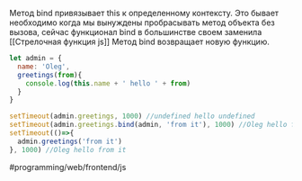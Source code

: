 Метод bind привязывает this к определенному контексту.
Это бывает необходимо когда мы вынуждены пробрасывать метод объекта без вызова, сейчас функционал bind в большинстве своем заменила [[Стрелочная функция js]]
Метод bind возвращает новую функцию.
```js
let admin = {
  name: 'Oleg',
  greetings(from){
    console.log(this.name + ' hello ' + from)
  }
}

setTimeout(admin.greetings, 1000) //undefined hello undefined
setTimeout(admin.greetings.bind(admin, 'from it'), 1000) //Oleg hello from it
setTimeout(()=>{
  admin.greetings('from it')
}, 1000) //Oleg hello from it
```

#programming/web/frontend/js